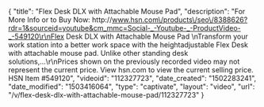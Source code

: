 {
    "title": "Flex Desk DLX with Attachable Mouse Pad",
    "description": "For More Info or to Buy Now: http:\/\/www.hsn.com\/products\/seo\/8388626?rdr=1&sourceid=youtube&cm_mmc=Social-_-Youtube-_-ProductVideo-_-549120\r\nFlex Desk DLX with Attachable Mouse Pad \nTransform your work station into a better work space with the heightadjustable Flex Desk with attachable mouse pad. Unlike other standing desk solutions,...\r\nPrices shown on the previously recorded video may not represent the current price.  View hsn.com to view the current selling price. HSN Item #549120",
    "videoid": "112327723",
    "date_created": "1502283241",
    "date_modified": "1503416064",
    "type": "captivate",
    "layout": "video",
    "url": "\/v\/flex-desk-dlx-with-attachable-mouse-pad\/112327723"
}